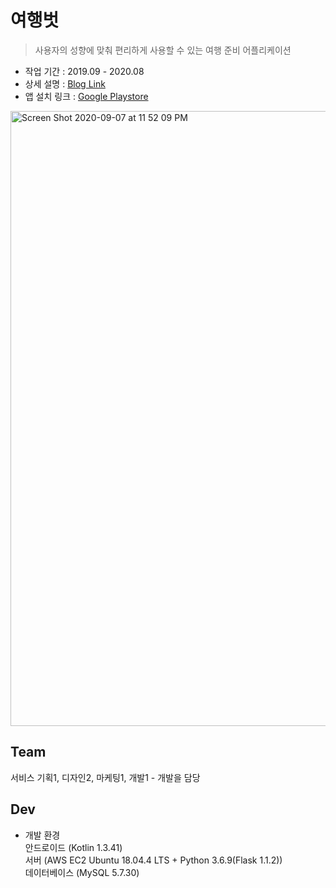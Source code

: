 # 여행벗  
> 사용자의 성향에 맞춰 편리하게 사용할 수 있는 여행 준비 어플리케이션    
* 작업 기간 : 2019.09 - 2020.08      
* 상세 설명 : [Blog Link]    
* 앱 설치 링크 : [Google Playstore]    
 
 [Blog Link]: https://yuuj.tistory.com/110    
[Google Playstore]: https://play.google.com/store/apps/details?id=com.triptwogether.dbn003    

    
<img width="984" alt="Screen Shot 2020-09-07 at 11 52 09 PM" src="https://user-images.githubusercontent.com/54741149/92406859-0cb65e00-f174-11ea-83ed-92ec1b286d9b.png">    


## Team

서비스 기획1, 디자인2, 마케팅1, 개발1 - 개발을 담당
    

## Dev    
* 개발 환경    
안드로이드 (Kotlin 1.3.41)    
서버 (AWS EC2 Ubuntu 18.04.4 LTS + Python 3.6.9(Flask 1.1.2))    
데이터베이스 (MySQL 5.7.30)    
    

